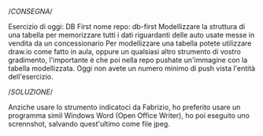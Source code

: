 /*CONSEGNA*/

Esercizio di oggi: DB First
nome repo: db-first
Modellizzare la struttura di una tabella per memorizzare tutti i dati riguardanti delle auto usate messe in vendita da un concessionario
Per modellizzare una tabella potete utilizzare draw.io come fatto in aula, oppure un qualsiasi altro strumento di vostro gradimento, l'importante è che poi nella repo pushate un'immagine con la tabella modellizzata.
Oggi non avete un numero minimo di push vista l'entità dell'esercizio.

/*SOLUZIONE*/

Anziche usare lo strumento indicatoci da Fabrizio, ho preferito usare un programma simil Windows Word (Open Office Writer), ho poi 
eseguito uno scrennshot, salvando quest'ultimo come file jpeg. 